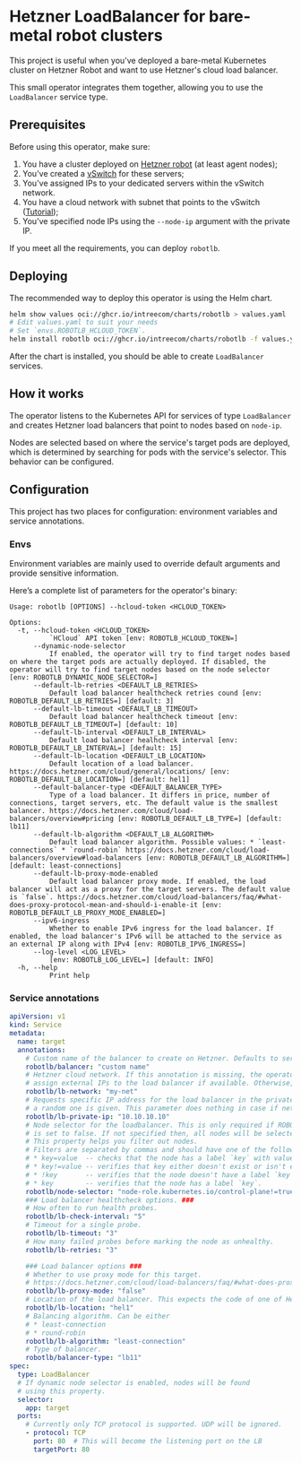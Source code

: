 # Hetzner LoadBalancer for bare-metal robot clusters

This project is useful when you've deployed a bare-metal Kubernetes cluster on Hetzner Robot and want to use Hetzner's cloud load balancer.

This small operator integrates them together, allowing you to use the `LoadBalancer` service type.

## Prerequisites

Before using this operator, make sure:

1. You have a cluster deployed on [Hetzner robot](https://robot.hetzner.com/) (at least agent nodes);
2. You've created a [vSwitch](https://docs.hetzner.com/robot/dedicated-server/network/vswitch/) for these servers;
3. You've assigned IPs to your dedicated servers within the vSwitch network.
4. You have a cloud network with subnet that points to the vSwitch ([Tutorial](https://docs.hetzner.com/cloud/networks/connect-dedi-vswitch/));
5. You’ve specified node IPs using the `--node-ip` argument with the private IP.

If you meet all the requirements, you can deploy `robotlb`.

## Deploying

The recommended way to deploy this operator is using the Helm chart.

```bash
helm show values oci://ghcr.io/intreecom/charts/robotlb > values.yaml
# Edit values.yaml to suit your needs
# Set `envs.ROBOTLB_HCLOUD_TOKEN`.
helm install robotlb oci://ghcr.io/intreecom/charts/robotlb -f values.yaml
```

After the chart is installed, you should be able to create `LoadBalancer` services.

## How it works

The operator listens to the Kubernetes API for services of type `LoadBalancer` and creates Hetzner load balancers that point to nodes based on `node-ip`.

Nodes are selected based on where the service's target pods are deployed, which is determined by searching for pods with the service's selector. This behavior can be configured.


## Configuration

This project has two places for configuration: environment variables and service annotations.

### Envs

Environment variables are mainly used to override default arguments and provide sensitive information.

Here’s a complete list of parameters for the operator's binary:

```
Usage: robotlb [OPTIONS] --hcloud-token <HCLOUD_TOKEN>

Options:
  -t, --hcloud-token <HCLOUD_TOKEN>
          `HCloud` API token [env: ROBOTLB_HCLOUD_TOKEN=]
      --dynamic-node-selector
          If enabled, the operator will try to find target nodes based on where the target pods are actually deployed. If disabled, the operator will try to find target nodes based on the node selector [env: ROBOTLB_DYNAMIC_NODE_SELECTOR=]
      --default-lb-retries <DEFAULT_LB_RETRIES>
          Default load balancer healthcheck retries cound [env: ROBOTLB_DEFAULT_LB_RETRIES=] [default: 3]
      --default-lb-timeout <DEFAULT_LB_TIMEOUT>
          Default load balancer healthcheck timeout [env: ROBOTLB_DEFAULT_LB_TIMEOUT=] [default: 10]
      --default-lb-interval <DEFAULT_LB_INTERVAL>
          Default load balancer healhcheck interval [env: ROBOTLB_DEFAULT_LB_INTERVAL=] [default: 15]
      --default-lb-location <DEFAULT_LB_LOCATION>
          Default location of a load balancer. https://docs.hetzner.com/cloud/general/locations/ [env: ROBOTLB_DEFAULT_LB_LOCATION=] [default: hel1]
      --default-balancer-type <DEFAULT_BALANCER_TYPE>
          Type of a load balancer. It differs in price, number of connections, target servers, etc. The default value is the smallest balancer. https://docs.hetzner.com/cloud/load-balancers/overview#pricing [env: ROBOTLB_DEFAULT_LB_TYPE=] [default: lb11]
      --default-lb-algorithm <DEFAULT_LB_ALGORITHM>
          Default load balancer algorithm. Possible values: * `least-connections` * `round-robin` https://docs.hetzner.com/cloud/load-balancers/overview#load-balancers [env: ROBOTLB_DEFAULT_LB_ALGORITHM=] [default: least-connections]
      --default-lb-proxy-mode-enabled
          Default load balancer proxy mode. If enabled, the load balancer will act as a proxy for the target servers. The default value is `false`. https://docs.hetzner.com/cloud/load-balancers/faq/#what-does-proxy-protocol-mean-and-should-i-enable-it [env: ROBOTLB_DEFAULT_LB_PROXY_MODE_ENABLED=]
      --ipv6-ingress
          Whether to enable IPv6 ingress for the load balancer. If enabled, the load balancer's IPv6 will be attached to the service as an external IP along with IPv4 [env: ROBOTLB_IPV6_INGRESS=]
      --log-level <LOG_LEVEL>
          [env: ROBOTLB_LOG_LEVEL=] [default: INFO]
  -h, --help
          Print help
```


### Service annotations


```yaml
apiVersion: v1
kind: Service
metadata:
  name: target
  annotations:
    # Custom name of the balancer to create on Hetzner. Defaults to service name.
    robotlb/balancer: "custom name"
    # Hetzner cloud network. If this annotation is missing, the operator will try to
    # assign external IPs to the load balancer if available. Otherwise, the update won't happen.
    robotlb/lb-network: "my-net"
    # Requests specific IP address for the load balancer in the private network. If not specified,
    # a random one is given. This parameter does nothing in case if network is not specified.
    robotlb/lb-private-ip: "10.10.10.10"
    # Node selector for the loadbalancer. This is only required if ROBOTLB_DYNAMIC_NODE_SELECTOR
    # is set to false. If not specified then, all nodes will be selected as LB targets by default.
    # This property helps you filter out nodes.
    # Filters are separated by commas and should have one of the following formats:
    # * key=value  -- checks that the node has a label `key` with value `value`;
    # * key!=value -- verifies that key either doesn't exist or isn't equal to `value`;
    # * !key       -- verifies that the node doesn't have a label `key`;
    # * key        -- verifies that the node has a label `key`.
    robotlb/node-selector: "node-role.kubernetes.io/control-plane!=true,beta.kubernetes.io/arch=amd64"
    ### Load balancer healthcheck options. ###
    # How often to run health probes.
    robotlb/lb-check-interval: "5"
    # Timeout for a single probe.
    robotlb/lb-timeout: "3"
    # How many failed probes before marking the node as unhealthy.
    robotlb/lb-retries: "3"

    ### Load balancer options ###
    # Whether to use proxy mode for this target.
    # https://docs.hetzner.com/cloud/load-balancers/faq/#what-does-proxy-protocol-mean-and-should-i-enable-it
    robotlb/lb-proxy-mode: "false"
    # Location of the load balancer. This expects the code of one of Hetzner's available locations.
    robotlb/lb-location: "hel1"
    # Balancing algorithm. Can be either
    # * least-connection
    # * round-robin
    robotlb/lb-algorithm: "least-connection"
    # Type of balancer.
    robotlb/balancer-type: "lb11"
spec:
  type: LoadBalancer
  # If dynamic node selector is enabled, nodes will be found
  # using this property.
  selector:
    app: target
  ports:
    # Currently only TCP protocol is supported. UDP will be ignored.
    - protocol: TCP
      port: 80  # This will become the listening port on the LB
      targetPort: 80
```
